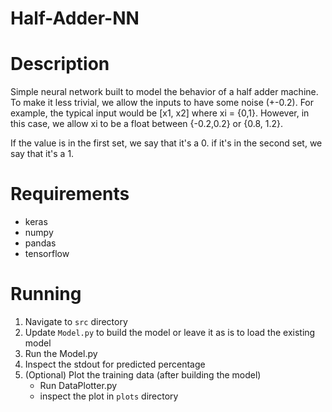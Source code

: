 # Half-Adder-NN

# Description
Simple neural network built to model the behavior of a half adder machine. To make it less trivial, we allow the inputs to have some noise (+-0.2). 
For example, the typical input would be [x1, x2] where xi = {0,1}. However, in this case, we allow xi to be a float between {-0.2,0.2} or {0.8, 1.2}. 

If the value is in the first set, we say that it's a 0. if it's in the second set, we say that it's a 1.

# Requirements
- keras
- numpy
- pandas
- tensorflow

# Running
1. Navigate to `src` directory
2. Update `Model.py` to build the model or leave it as is to load the existing model
3. Run the Model.py
4. Inspect the stdout for predicted percentage
5. (Optional) Plot the training data (after building the model)
    - Run DataPlotter.py
    - inspect the plot in `plots` directory 
